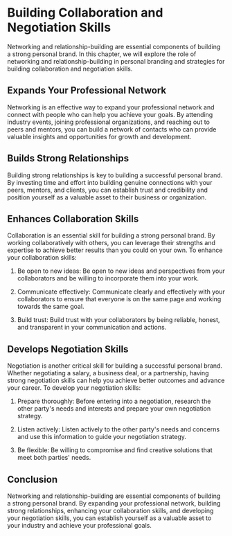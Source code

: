 Building Collaboration and Negotiation Skills
==============================================================================================

Networking and relationship-building are essential components of building a strong personal brand. In this chapter, we will explore the role of networking and relationship-building in personal branding and strategies for building collaboration and negotiation skills.

Expands Your Professional Network
---------------------------------

Networking is an effective way to expand your professional network and connect with people who can help you achieve your goals. By attending industry events, joining professional organizations, and reaching out to peers and mentors, you can build a network of contacts who can provide valuable insights and opportunities for growth and development.

Builds Strong Relationships
---------------------------

Building strong relationships is key to building a successful personal brand. By investing time and effort into building genuine connections with your peers, mentors, and clients, you can establish trust and credibility and position yourself as a valuable asset to their business or organization.

Enhances Collaboration Skills
-----------------------------

Collaboration is an essential skill for building a strong personal brand. By working collaboratively with others, you can leverage their strengths and expertise to achieve better results than you could on your own. To enhance your collaboration skills:

1. Be open to new ideas: Be open to new ideas and perspectives from your collaborators and be willing to incorporate them into your work.

2. Communicate effectively: Communicate clearly and effectively with your collaborators to ensure that everyone is on the same page and working towards the same goal.

3. Build trust: Build trust with your collaborators by being reliable, honest, and transparent in your communication and actions.

Develops Negotiation Skills
---------------------------

Negotiation is another critical skill for building a successful personal brand. Whether negotiating a salary, a business deal, or a partnership, having strong negotiation skills can help you achieve better outcomes and advance your career. To develop your negotiation skills:

1. Prepare thoroughly: Before entering into a negotiation, research the other party's needs and interests and prepare your own negotiation strategy.

2. Listen actively: Listen actively to the other party's needs and concerns and use this information to guide your negotiation strategy.

3. Be flexible: Be willing to compromise and find creative solutions that meet both parties' needs.

Conclusion
----------

Networking and relationship-building are essential components of building a strong personal brand. By expanding your professional network, building strong relationships, enhancing your collaboration skills, and developing your negotiation skills, you can establish yourself as a valuable asset to your industry and achieve your professional goals.
